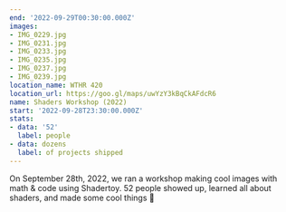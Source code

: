 ```yaml
---
end: '2022-09-29T00:30:00.000Z'
images:
- IMG_0229.jpg
- IMG_0231.jpg
- IMG_0233.jpg
- IMG_0235.jpg
- IMG_0237.jpg
- IMG_0239.jpg
location_name: WTHR 420
location_url: https://goo.gl/maps/uwYzY3kBqCkAFdcR6
name: Shaders Workshop (2022)
start: '2022-09-28T23:30:00.000Z'
stats:
- data: '52'
  label: people
- data: dozens
  label: of projects shipped
---
```


On September 28th, 2022, we ran a workshop making cool images with math & code using Shadertoy. 52 people showed up, learned all about shaders, and made some cool things 🌈